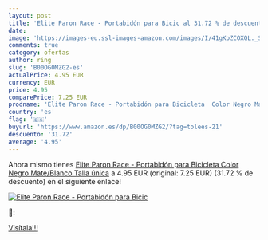 ```yaml
---
layout: post
title: 'Elite Paron Race - Portabidón para Bicic al 31.72 % de descuento'
date: 
image: 'https://images-eu.ssl-images-amazon.com/images/I/41gKpZCOXQL._SL200_.jpg'
comments: true
category: ofertas
author: ring
slug: 'B00OG0MZG2-es'
actualPrice: 4.95 EUR
currency: EUR
price: 4.95
comparePrice: 7.25 EUR
prodname: 'Elite Paron Race - Portabidón para Bicicleta  Color Negro Mate/Blanco  Talla única'
country: 'es'
flag: '🇪🇸'
buyurl: 'https://www.amazon.es/dp/B00OG0MZG2/?tag=tolees-21'
descuento: '31.72'
average: '4.95'
---
```


Ahora mismo tienes [Elite Paron Race - Portabidón para Bicicleta  Color Negro Mate/Blanco  Talla única](https://www.amazon.es/dp/B00OG0MZG2/?tag=tolees-21) a 4.95 EUR (original: 7.25 EUR) (31.72 %  de descuento) en el siguiente enlace!

[![Elite Paron Race - Portabidón para Bicic](https://images-eu.ssl-images-amazon.com/images/I/41gKpZCOXQL._SL200_.jpg)](https://www.amazon.es/dp/B00OG0MZG2/?tag=tolees-21)

🔎:


[Visítala!!!](https://www.amazon.es/dp/B00OG0MZG2/?tag=tolees-21)
